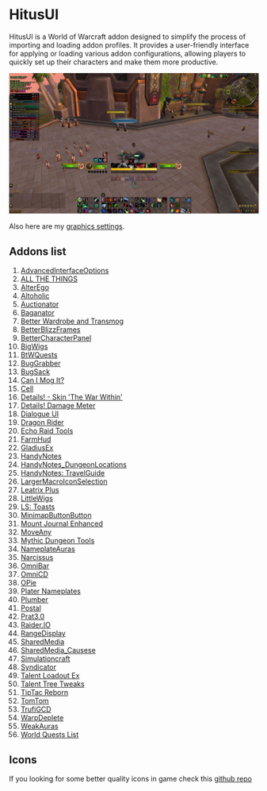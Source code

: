 # HitusUI

HitusUI is a World of Warcraft addon designed to simplify the process of
importing and loading addon profiles. It provides a user-friendly interface
for applying or loading various addon configurations, allowing
players to quickly set up their characters and make them more productive.

![Game UI Preview](preview.jpg?raw=true)

Also here are my [graphics settings](graphics.md).

## Addons list

1. [AdvancedInterfaceOptions](https://www.curseforge.com/wow/addons/advancedinterfaceoptions)
1. [ALL THE THINGS](https://www.curseforge.com/wow/addons/all-the-things)
1. [AlterEgo](https://www.curseforge.com/wow/addons/alterego)
1. [Altoholic](https://www.curseforge.com/wow/addons/altoholic)
1. [Auctionator](https://www.curseforge.com/wow/addons/auctionator)
1. [Baganator](https://www.curseforge.com/wow/addons/baganator)
1. [Better Wardrobe and Transmog](https://www.curseforge.com/wow/addons/better-wardrobe-and-transmog)
1. [BetterBlizzFrames](https://www.curseforge.com/wow/addons/betterblizzframes)
1. [BetterCharacterPanel](https://www.curseforge.com/wow/addons/bettercharacterpanel)
1. [BigWigs](https://www.curseforge.com/wow/addons/big-wigs)
1. [BtWQuests](https://www.curseforge.com/wow/addons/btw-quests)
1. [BugGrabber](https://www.curseforge.com/wow/addons/bug-grabber)
1. [BugSack](https://www.curseforge.com/wow/addons/bugsack)
1. [Can I Mog It?](https://www.curseforge.com/wow/addons/can-i-mog-it)
1. [Cell](https://www.curseforge.com/wow/addons/cell)
1. [Details! - Skin 'The War Within'](https://www.curseforge.com/wow/addons/details-skin-the-war-within)
1. [Details! Damage Meter](https://www.curseforge.com/wow/addons/details)
1. [Dialogue UI](https://www.curseforge.com/wow/addons/dialogueui)
1. [Dragon Rider](https://www.curseforge.com/wow/addons/dragon-rider)
1. [Echo Raid Tools](https://www.curseforge.com/wow/addons/echo-raid-tools)
1. [FarmHud](https://www.curseforge.com/wow/addons/farmhud)
1. [GladiusEx](https://www.curseforge.com/wow/addons/gladiusex)
1. [HandyNotes](https://www.curseforge.com/wow/addons/handynotes)
1. [HandyNotes_DungeonLocations](https://www.curseforge.com/wow/addons/handynotes_dungeonlocations)
1. [HandyNotes: TravelGuide](https://www.curseforge.com/wow/addons/handynotes-travelguide)
1. [LargerMacroIconSelection](https://www.curseforge.com/wow/addons/larger-macro-icon-selection)
1. [Leatrix Plus](https://www.curseforge.com/wow/addons/leatrix-plus)
1. [LittleWigs](https://www.curseforge.com/wow/addons/little-wigs)
1. [LS: Toasts](https://www.curseforge.com/wow/addons/ls-toasts)
1. [MinimapButtonButton](https://www.curseforge.com/wow/addons/minimapbuttonbutton)
1. [Mount Journal Enhanced](https://www.curseforge.com/wow/addons/mount-journal-enhanced)
1. [MoveAny](https://www.curseforge.com/wow/addons/moveany)
1. [Mythic Dungeon Tools](https://www.curseforge.com/wow/addons/mythic-dungeon-tools)
1. [NameplateAuras](https://www.curseforge.com/wow/addons/nameplateauras)
1. [Narcissus](https://www.curseforge.com/wow/addons/narcissus)
1. [OmniBar](https://www.curseforge.com/wow/addons/omnibar)
1. [OmniCD](https://www.curseforge.com/wow/addons/omnicd)
1. [OPie](https://www.curseforge.com/wow/addons/opie)
1. [Plater Nameplates](https://www.curseforge.com/wow/addons/plater-nameplates)
1. [Plumber](https://www.curseforge.com/wow/addons/plumber)
1. [Postal](https://www.curseforge.com/wow/addons/postal)
1. [Prat3.0](https://www.curseforge.com/wow/addons/prat-3-0)
1. [Raider.IO](https://www.curseforge.com/wow/addons/raiderio)
1. [RangeDisplay](https://www.curseforge.com/wow/addons/range-display)
1. [SharedMedia](https://www.curseforge.com/wow/addons/sharedmedia)
1. [SharedMedia_Causese](https://www.curseforge.com/wow/addons/sharedmedia_causese)
1. [Simulationcraft](https://www.curseforge.com/wow/addons/simulationcraft)
1. [Syndicator](https://www.curseforge.com/wow/addons/syndicator)
1. [Talent Loadout Ex](https://www.curseforge.com/wow/addons/talent-loadout-ex)
1. [Talent Tree Tweaks](https://www.curseforge.com/wow/addons/talent-tree-tweaks)
1. [TipTac Reborn](https://www.curseforge.com/wow/addons/tiptac-reborn)
1. [TomTom](https://www.curseforge.com/wow/addons/tomtom)
1. [TrufiGCD](https://www.curseforge.com/wow/addons/trufigcd)
1. [WarpDeplete](https://www.curseforge.com/wow/addons/warpdeplete)
1. [WeakAuras](https://www.curseforge.com/wow/addons/weakauras-2)
1. [World Quests List](https://www.curseforge.com/wow/addons/world-quests-list)

## Icons

If you looking for some better quality icons in game check this [github repo](https://github.com/kodewdle/IconPacks)
